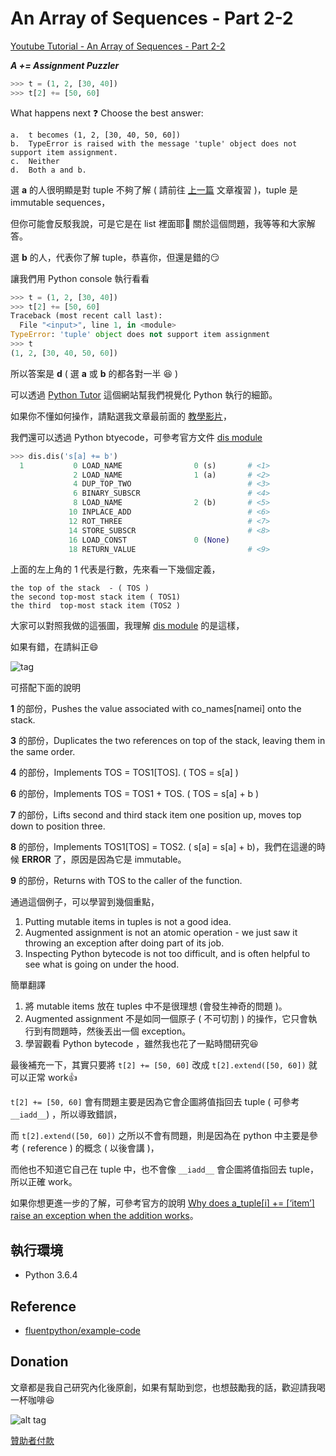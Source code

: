 # An Array of Sequences  - Part 2-2

[Youtube Tutorial  - An Array of Sequences - Part 2-2](https://youtu.be/g1_XjMMB60s)

***A += Assignment Puzzler***

```python
>>> t = (1, 2, [30, 40])
>>> t[2] += [50, 60]
```

What happens next :question: Choose the best answer:

```text
a.  t becomes (1, 2, [30, 40, 50, 60])
b.  TypeError is raised with the message 'tuple' object does not support item assignment.
c.  Neither
d.  Both a and b.
```

選 **a** 的人很明顯是對 tuple 不夠了解 ( 請前往 [上一篇](https://github.com/twtrubiks/fluent-python-notes/tree/master/A_Array_of_Sequences_part_2_1) 文章複習 )，tuple 是 immutable sequences，

但你可能會反駁我說，可是它是在 list 裡面耶:triumph: 關於這個問題，我等等和大家解答。

選 **b** 的人，代表你了解 tuple，恭喜你，但還是錯的:smirk:

讓我們用 Python console 執行看看

```python
>>> t = (1, 2, [30, 40])
>>> t[2] += [50, 60]
Traceback (most recent call last):
  File "<input>", line 1, in <module>
TypeError: 'tuple' object does not support item assignment
>>> t
(1, 2, [30, 40, 50, 60])
```

所以答案是 **d** ( 選 **a** 或 **b** 的都各對一半 :laughing: )

可以透過 [Python Tutor](http://www.pythontutor.com/) 這個網站幫我們視覺化 Python 執行的細節。

如果你不懂如何操作，請點選我文章最前面的 [教學影片](https://youtu.be/g1_XjMMB60s)，

我們還可以透過 Python btyecode，可參考官方文件 [dis module](https://docs.python.org/3/library/dis.html)

```python
>>> dis.dis('s[a] += b')
  1           0 LOAD_NAME                0 (s)       # <1>
              2 LOAD_NAME                1 (a)       # <2>
              4 DUP_TOP_TWO                          # <3>
              6 BINARY_SUBSCR                        # <4>
              8 LOAD_NAME                2 (b)       # <5>
             10 INPLACE_ADD                          # <6>
             12 ROT_THREE                            # <7>
             14 STORE_SUBSCR                         # <8>
             16 LOAD_CONST               0 (None)
             18 RETURN_VALUE                         # <9>
```

上面的左上角的 1 代表是行數，先來看一下幾個定義，

```text
the top of the stack  - ( TOS )
the second top-most stack item ( TOS1)
the third  top-most stack item (TOS2 )
```

大家可以對照我做的這張圖，我理解 [dis module](https://docs.python.org/3/library/dis.html) 的是這樣，

如果有錯，在請糾正:smile:

![tag](https://i.imgur.com/XwNBbgl.png)

可搭配下面的說明

**1** 的部份，Pushes the value associated with co_names[namei] onto the stack.

**3** 的部份，Duplicates the two references on top of the stack, leaving them in the same order.

**4** 的部份，Implements TOS = TOS1[TOS]. ( TOS = s[a] )

**6** 的部份，Implements TOS = TOS1 + TOS. (  TOS = s[a] + b )

**7** 的部份，Lifts second and third stack item one position up, moves top down to position three.

**8** 的部份，Implements TOS1[TOS] = TOS2. (   s[a]  = s[a] + b)，我們在這邊的時候 **ERROR** 了，原因是因為它是 immutable。

**9** 的部份，Returns with TOS to the caller of the function.

通過這個例子，可以學習到幾個重點，

1. Putting mutable items in tuples is not a good idea.
2. Augmented assignment is not an atomic operation - we just saw it throwing an exception after doing part of its job.
3. Inspecting Python bytecode is not too difficult, and is often helpful to see what is going on under the hood.

簡單翻譯

1. 將 mutable items 放在 tuples 中不是很理想 (會發生神奇的問題 )。
2. Augmented assignment 不是如同一個原子 ( 不可切割 ) 的操作，它只會執行到有問題時，然後丟出一個 exception。
3. 學習觀看 Python bytecode ，雖然我也花了一點時間研究:laughing:

最後補充一下，其實只要將 `t[2] += [50, 60]` 改成 `t[2].extend([50, 60])` 就可以正常 work:thumbsup:

`t[2] += [50, 60]` 會有問題主要是因為它會企圖將值指回去 tuple ( 可參考 `__iadd__`) ，所以導致錯誤，

而 `t[2].extend([50, 60])` 之所以不會有問題，則是因為在 python 中主要是參考 ( reference ) 的概念 ( 以後會講 )，

而他也不知道它自己在 tuple 中，也不會像 `__iadd__` 會企圖將值指回去 tuple，所以正確 work。

如果你想更進一步的了解，可參考官方的說明 [Why does a_tuple[i] += [‘item’] raise an exception when the addition works](https://docs.python.org/3/faq/programming.html#why-does-a-tuple-i-item-raise-an-exception-when-the-addition-works)。

## 執行環境

* Python 3.6.4

## Reference

* [fluentpython/example-code](https://github.com/fluentpython/example-code)

## Donation

文章都是我自己研究內化後原創，如果有幫助到您，也想鼓勵我的話，歡迎請我喝一杯咖啡:laughing:

![alt tag](https://i.imgur.com/LRct9xa.png)

[贊助者付款](https://payment.opay.tw/Broadcaster/Donate/9E47FDEF85ABE383A0F5FC6A218606F8)
